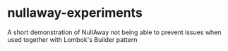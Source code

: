 # nullaway-experiments
 A short demonstration of NullAway not being able to prevent issues when used together with Lombok's Builder pattern
